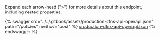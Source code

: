 Expand each arrow-head (">") for more details about this endpoint, including nested properties.  

 {% swagger src="../../.gitbook/assets/production-dfns-api-openapi.json" path="/policies" method="post" %}
[production-dfns-api-openapi.json](../../.gitbook/assets/production-dfns-api-openapi.json)
{% endswagger %}

